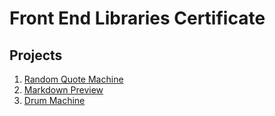 # **Front End Libraries Certificate**

## **Projects**
1. [Random Quote Machine](./quote-machine)
2. [Markdown Preview](./markdown-preview/)
3. [Drum Machine](./drum-machine)